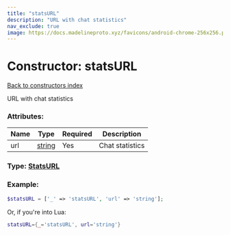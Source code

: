 ```yaml
---
title: "statsURL"
description: "URL with chat statistics"
nav_exclude: true
image: https://docs.madelineproto.xyz/favicons/android-chrome-256x256.png
---
```

# Constructor: statsURL  
[Back to constructors index](index.md)



URL with chat statistics

### Attributes:

| Name     |    Type       | Required | Description |
|----------|---------------|----------|-------------|
|url|[string](../types/string.md) | Yes|Chat statistics|



### Type: [StatsURL](../types/StatsURL.md)


### Example:

```php
$statsURL = ['_' => 'statsURL', 'url' => 'string'];
```  


Or, if you're into Lua:

```lua
statsURL={_='statsURL', url='string'}

```


